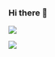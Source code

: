 ### Hi there 👋

<!--
**katelinlis/katelinlis** is a ✨ _special_ ✨ repository because its `README.md` (this file) appears on your GitHub profile.

Here are some ideas to get you started:

- 🔭 I’m currently working on ...
- 🌱 I’m currently learning ...
- 👯 I’m looking to collaborate on ...
- 🤔 I’m looking for help with ...
- 💬 Ask me about ...
- 📫 How to reach me: ...
- 😄 Pronouns: ...
- ⚡ Fun fact: ...
-->
![](https://github-profile-trophy.vercel.app/?username=katelinlis&theme=onedark)


![](https://github-readme-stats.vercel.app/api/top-langs/?username=katelinlis&langs_count=8&exclude_repo=st,encoder,dev&theme=onedark)
